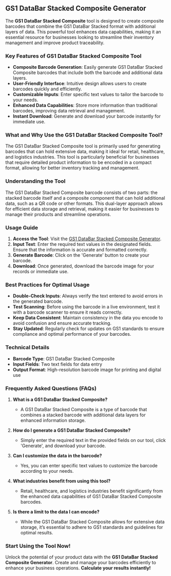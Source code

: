 ## GS1 DataBar Stacked Composite Generator

The **GS1 DataBar Stacked Composite** tool is designed to create composite barcodes that combine the GS1 DataBar Stacked format with additional layers of data. This powerful tool enhances data capabilities, making it an essential resource for businesses looking to streamline their inventory management and improve product traceability. 

### Key Features of GS1 DataBar Stacked Composite Tool
- **Composite Barcode Generation**: Easily generate GS1 DataBar Stacked Composite barcodes that include both the barcode and additional data layers.
- **User-Friendly Interface**: Intuitive design allows users to create barcodes quickly and efficiently.
- **Customizable Inputs**: Enter specific text values to tailor the barcode to your needs.
- **Enhanced Data Capabilities**: Store more information than traditional barcodes, improving data retrieval and management.
- **Instant Download**: Generate and download your barcode instantly for immediate use.

### What and Why Use the GS1 DataBar Stacked Composite Tool?
The GS1 DataBar Stacked Composite tool is primarily used for generating barcodes that can hold extensive data, making it ideal for retail, healthcare, and logistics industries. This tool is particularly beneficial for businesses that require detailed product information to be encoded in a compact format, allowing for better inventory tracking and management.

### Understanding the Tool
The GS1 DataBar Stacked Composite barcode consists of two parts: the stacked barcode itself and a composite component that can hold additional data, such as a QR code or other formats. This dual-layer approach allows for efficient data storage and retrieval, making it easier for businesses to manage their products and streamline operations.

### Usage Guide
1. **Access the Tool**: Visit the [GS1 DataBar Stacked Composite Generator](https://www.inayam.co/barcode/databarstackedcomposite).
2. **Input Text**: Enter the required text values in the designated fields. Ensure that the information is accurate and formatted correctly.
3. **Generate Barcode**: Click on the 'Generate' button to create your barcode.
4. **Download**: Once generated, download the barcode image for your records or immediate use.

### Best Practices for Optimal Usage
- **Double-Check Inputs**: Always verify the text entered to avoid errors in the generated barcode.
- **Test Scanning**: Before using the barcode in a live environment, test it with a barcode scanner to ensure it reads correctly.
- **Keep Data Consistent**: Maintain consistency in the data you encode to avoid confusion and ensure accurate tracking.
- **Stay Updated**: Regularly check for updates on GS1 standards to ensure compliance and optimal performance of your barcodes.

### Technical Details
- **Barcode Type**: GS1 DataBar Stacked Composite
- **Input Fields**: Two text fields for data entry
- **Output Format**: High-resolution barcode image for printing and digital use

### Frequently Asked Questions (FAQs)

1. **What is a GS1 DataBar Stacked Composite?**
   - A GS1 DataBar Stacked Composite is a type of barcode that combines a stacked barcode with additional data layers for enhanced information storage.

2. **How do I generate a GS1 DataBar Stacked Composite?**
   - Simply enter the required text in the provided fields on our tool, click 'Generate', and download your barcode.

3. **Can I customize the data in the barcode?**
   - Yes, you can enter specific text values to customize the barcode according to your needs.

4. **What industries benefit from using this tool?**
   - Retail, healthcare, and logistics industries benefit significantly from the enhanced data capabilities of GS1 DataBar Stacked Composite barcodes.

5. **Is there a limit to the data I can encode?**
   - While the GS1 DataBar Stacked Composite allows for extensive data storage, it’s essential to adhere to GS1 standards and guidelines for optimal results.

### Start Using the Tool Now!
Unlock the potential of your product data with the **GS1 DataBar Stacked Composite Generator**. Create and manage your barcodes efficiently to enhance your business operations. **Calculate your results instantly!**